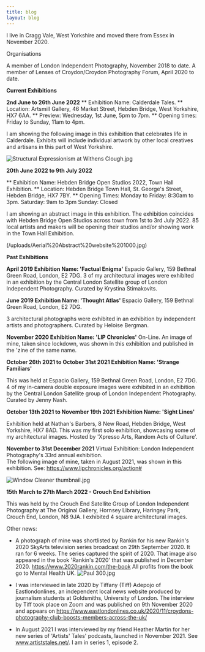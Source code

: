 ```yaml
---
title: blog
layout: blog
---
```


I live in Cragg Vale, West Yorkshire and moved there from Essex in November 2020.

Organisations

A member of London Independent Photography, November 2018 to date.
A member of Lenses of Croydon/Croydon Photography Forum, April 2020 to date.

**Current Exhibitions** 

**2nd June to 26th June 2022**
** Exhibition Name: Calderdale Tales.
** Location: Artsmill Gallery, 46 Market Street, Hebden Bridge, West Yorkshire, HX7 6AA.
** Preview: Wednesday, 1st June, 5pm to 7pm.
** Opening times: Friday to Sunday, 11am to 4pm.

I am showing the following image in this exhibition that celebrates life in Calderdale. Exhibits will include individual artwork by other local creatives and artisans in this part of West Yorkshire.

![Structural Expressionism at Withens Clough.jpg](/uploads/Structural%20Expressionism%20at%20Withens%20Clough.jpg)

**20th June 2022 to 9th July 2022**

** Exhibition Name: Hebden Bridge Open Studios 2022, Town Hall Exhibition.
** Location: Hebden Bridge Town Hall, St. George's Street, Hebden Bridge, HX7 7BY.
** Opening Times: 
Monday to Friday: 8:30am to 3pm.
Saturday: 9am to 3pm
Sunday: Closed

I am showing an abstract image in this exhibition. The exhibition coincides with Hebden Bridge Open Studios across town from 1st to 3rd July 2022. 85 local artists and makers will be opening their studios and/or showing work in the Town Hall Exhibition. 

(/uploads/Aerial%20Abstract%20website%201000.jpg)




**Past Exhibitions**

**April 2019
Exhibition Name: 'Factual Enigma'**
Espacio Gallery, 159 Bethnal Green Road, London, E2 7DG.
3 of my architectural images were exhibited in an exhibition by the Central London Satellite group of London Independent Photography. Curated by Krystina Stimakovits.

**June 2019
Exhibition Name: 'Thought Atlas'**
Espacio Gallery, 159 Bethnal Green Road, London, E2 7DG.

3 architectural photographs were exhibited in an exhibition by independent artists and photographers. Curated by Heloise Bergman.

**November 2020
Exhibition Name: 'LIP Chronicles'**
On-Line. 
An image of mine, taken since lockdown, was shown in this exhibition and published in the 'zine of the same name.

**October 26th 2021 to October 31st 2021 
Exhibition Name: 'Strange Familiars'**

This was held at Espacio Gallery, 159 Bethnal Green Road, London, E2 7DG.
4 of my in-camera double exposure images were exhibited in an exhibition by the Central London Satellite group of London Independent Photography. Curated by Jenny Nash.

**October 13th 2021 to November 19th 2021
Exhibition Name: 'Sight Lines'**

Exhibition held at Nathan's Barbers, 8 New Road, Hebden Bridge, West Yorkshire, HX7 8AD. 
This was my first solo exhibition, showcasing some of my architectural images. Hosted by 'Xpresso Arts, Random Acts of Culture'.

**November to 31st December 2021**
Virtual Exhibition: London Independent Photography's 33rd annual exhibition.  
The following image of mine, taken in August 2021, was shown in this exhibition. See: https://www.lipchronicles.org/action#

![Window Cleaner thumbnail.jpg](/uploads/Window%20Cleaner%20thumbnail.jpg)

**15th March to 27th March 2022 - Crouch End Exhibition**

This was held by the Crouch End Satellite Group of London Independent Photography at The Original Gallery, Hornsey Library, Haringey Park, Crouch End, London, N8 9JA. I exhibited 4 square architectural images.

Other news:

* A photograph of mine was shortlisted by Rankin for his new Rankin's 2020 SkyArts television series broadcast on 29th September 2020.  It ran for 6 weeks. The series captured the spirit of 2020. That image also appeared in the book 'Rankin's 2020' that was published in December 2020. https://www.2020rankin.com/the-book
All profits from the book go to Mental Health UK. ![Paul 300.jpg](/uploads/Paul%20300.jpg)

* I was interviewed in late 2020 by Tiffany (Tiff) Adepojo of Eastlondonlines, an independent local news website produced by journalism students at Goldsmiths, University of London.  The interview by Tiff took place on Zoom and was published on 9th November 2020 and appears on https://www.eastlondonlines.co.uk/2020/11/croydons-photography-club-boosts-members-across-the-uk/

* In August 2021 I was interviewed by my friend Heather Martin for her new series of 'Artists' Tales' podcasts, launched in November 2021.  See www.artiststales.net/. I am in series 1, episode 2. 




